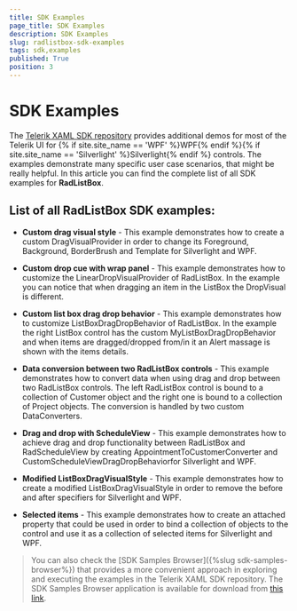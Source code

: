```yaml
---
title: SDK Examples
page_title: SDK Examples
description: SDK Examples
slug: radlistbox-sdk-examples
tags: sdk,examples
published: True
position: 3
---
```


# SDK Examples

The [Telerik XAML SDK repository](https://github.com/telerik/xaml-sdk/tree/master/) provides additional demos for most of the Telerik UI for {% if site.site_name == 'WPF' %}WPF{% endif %}{% if site.site_name == 'Silverlight' %}Silverlight{% endif %} controls. The examples demonstrate many specific user case scenarios, that might be really helpful. In this article you can find the complete list of all SDK examples for __RadListBox__.

## List of all RadListBox SDK examples:

* __Custom drag visual style__ - This example demonstrates how to create a custom DragVisualProvider in order to change its Foreground, Background, BorderBrush and Template for Silverlight and WPF.

* __Custom drop cue with wrap panel__ - This example demonstrates how to customize the LinearDropVisualProvider of RadListBox. In the example you can notice that when dragging an item in the ListBox the DropVisual is different.

* __Custom list box drag drop behavior__ - This example demonstrates how to customize ListBoxDragDropBehavior of RadListBox. In the example the right ListBox control has the custom MyListBoxDragDropBehavior and when items are dragged/dropped from/in it an Alert massage is shown with the items details.

* __Data conversion between two RadListBox controls__ - 
This example demonstrates how to convert data when using drag and drop between two RadListBox controls. The left RadListBox control is bound to a collection of Customer object and the right one is bound to a collection of Project objects. The conversion is handled by two custom DataConverters.

* __Drag and drop with ScheduleView__ - This example demonstrates how to achieve drag and drop functionality between RadListBox and RadScheduleView by creating AppointmentToCustomerConverter and CustomScheduleViewDragDropBehaviorfor Silverlight and WPF.

* __Modified ListBoxDragVisualStyle__ - 
This example demonstrates how to create a modified ListBoxDragVisualStyle in order to remove the before and after specifiers for Silverlight and WPF.

* __Selected items__ - This example demonstrates how to create an attached property that could be used in order to bind a collection of objects to the control  and use it as a collection of selected items for Silverlight and WPF.

>You can also check the [SDK Samples Browser]({%slug sdk-samples-browser%}) that provides a more convenient approach in exploring and executing the examples in the Telerik XAML SDK repository. The SDK Samples Browser application is available for download from [this link](http://demos.telerik.com/xaml-sdkbrowser/).
